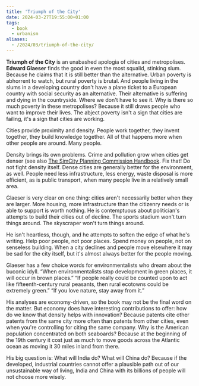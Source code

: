 ```yaml
---
title: 'Triumph of the City'
date: 2024-03-27T19:55:00+01:00
tags:
  - book
  - urbanism
aliases:
  - /2024/03/triumph-of-the-city/
---
```

**Triumph of the City** is an unabashed apologia of cities and metropolises. **Edward Glaeser** finds the good in even the most squalid, stinking slum. Because he claims that it is still better than the alternative. Urban poverty is abhorrent to watch, but rural poverty is brutal. And people living in the slums in a developing country don't have a plane ticket to a European country with social security as an alternative. Their alternative is suffering and dying in the countryside. Where we don't have to see it. Why is there so much poverty in these metropolises? Because it still draws people who want to improve their lives. The abject poverty isn't a sign that cities are failing, it's a sign that cities are working.

Cities provide proximity and density. People work together, they invent together, they build knowledge together. All of that happens more when other people are around. Many people.

Density brings its own problems. Crime and pollution grow when cities get denser (see also [The SimCity Planning Commission Handbook](/simcity/). Fix that! Do not fight density itself. Dense cities are generally better for the environment, as well. People need less infrastructure, less energy, waste disposal is more efficient, as is public transport, when many people live in a relatively small area.

Glaeser is very clear on one thing: cities aren't necessarily better when they are larger. More housing, more infrastructure than the citizenry needs or is able to support is worth nothing. He is contemptuous about politician's attempts to build their cities out of decline. The sports stadium won't turn things around. The skyscraper won't turn things around.

He isn't heartless, though, and he attempts to soften the edge of what he's writing. Help poor people, not poor places. Spend money on people, not on senseless building. When a city declines and people move elsewhere it may be sad for the city itself, but it's almost always better for the people moving.

Glaeser has a few choice words for environmentalists who dream about the buconic idyll. “When environmentalists stop development in green places, it will occur in brown places.” “If people really could be counted upon to act like fifteenth-century rural peasants, then rural ecotowns could be extremely green.” “If you love nature, stay away from it.”

His analyses are economy-driven, so the book may not be the final word on the matter. But economy does have interesting contributions to offer: how do we know that density helps with innovation? Because patents cite other patents from the same city more often than patents from other cities, even when you're controlling for citing the same company. Why is the American population concentrated on both seaboards? Because at the beginning of the 19th century it cost just as much to move goods across the Atlantic ocean as moving it 30 miles inland from there.

His big question is: What will India do? What will China do? Because if the developed, industrial countries cannot offer a plausible path out of our unsustainable way of living, India and China with its billions of people will not choose more wisely.